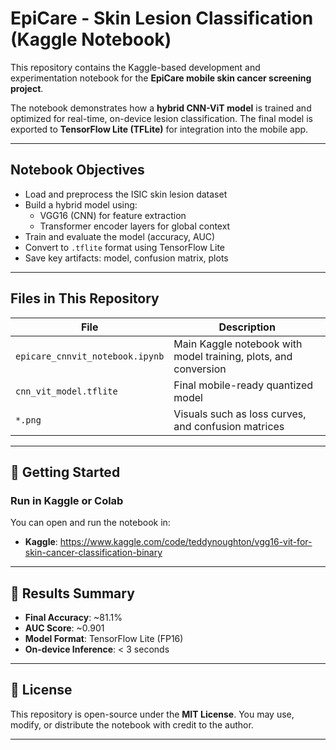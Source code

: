 
# EpiCare - Skin Lesion Classification (Kaggle Notebook)

This repository contains the Kaggle-based development and experimentation notebook for the **EpiCare mobile skin cancer screening project**.

The notebook demonstrates how a **hybrid CNN-ViT model** is trained and optimized for real-time, on-device lesion classification. The final model is exported to **TensorFlow Lite (TFLite)** for integration into the mobile app.

---

## Notebook Objectives

- Load and preprocess the ISIC skin lesion dataset
- Build a hybrid model using:
  - VGG16 (CNN) for feature extraction
  - Transformer encoder layers for global context
- Train and evaluate the model (accuracy, AUC)
- Convert to `.tflite` format using TensorFlow Lite
- Save key artifacts: model, confusion matrix, plots

---

## Files in This Repository

| File | Description |
|------|-------------|
| `epicare_cnnvit_notebook.ipynb` | Main Kaggle notebook with model training, plots, and conversion |
| `cnn_vit_model.tflite` | Final mobile-ready quantized model |
| `*.png` | Visuals such as loss curves, and confusion matrices |

---

## 🚀 Getting Started

### Run in Kaggle or Colab

You can open and run the notebook in:

- **Kaggle**: https://www.kaggle.com/code/teddynoughton/vgg16-vit-for-skin-cancer-classification-binary

---

## 🧪 Results Summary

- **Final Accuracy**: ~81.1%
- **AUC Score**: ~0.901
- **Model Format**: TensorFlow Lite (FP16)
- **On-device Inference**: < 3 seconds

---

## 📄 License

This repository is open-source under the **MIT License**. You may use, modify, or distribute the notebook with credit to the author.

---
  
